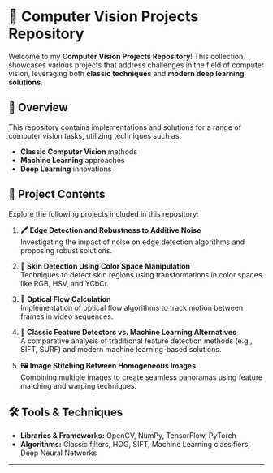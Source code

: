 # 📸 Computer Vision Projects Repository

Welcome to my **Computer Vision Projects Repository**! This collection showcases various projects that address challenges in the field of computer vision, leveraging both **classic techniques** and **modern deep learning solutions**.

## 🌟 Overview
This repository contains implementations and solutions for a range of computer vision tasks, utilizing techniques such as:
- **Classic Computer Vision** methods
- **Machine Learning** approaches
- **Deep Learning** innovations

## 📂 Project Contents

Explore the following projects included in this repository:

1. **🖍️ Edge Detection and Robustness to Additive Noise**  
   Investigating the impact of noise on edge detection algorithms and proposing robust solutions.

2. **🌈 Skin Detection Using Color Space Manipulation**  
   Techniques to detect skin regions using transformations in color spaces like RGB, HSV, and YCbCr.

3. **🎥 Optical Flow Calculation**  
   Implementation of optical flow algorithms to track motion between frames in video sequences.

4. **📐 Classic Feature Detectors vs. Machine Learning Alternatives**  
   A comparative analysis of traditional feature detection methods (e.g., SIFT, SURF) and modern machine learning-based solutions.

5. **🖼️ Image Stitching Between Homogeneous Images**  
   Combining multiple images to create seamless panoramas using feature matching and warping techniques.

## 🛠️ Tools & Techniques

- **Libraries & Frameworks:** OpenCV, NumPy, TensorFlow, PyTorch  
- **Algorithms:** Classic filters, HOG, SIFT, Machine Learning classifiers, Deep Neural Networks  

---
